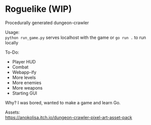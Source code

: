 # Roguelike (WIP)

Procedurally generated dungeon-crawler

Usage:  
`python run_game.py` serves localhost with the game
or 
`go run .` to run locally

To-Do:
- Player HUD
- Combat
- Webapp-ify 
- More levels 
- More enemies 
- More weapons 
- Starting GUI

Why? 
I was bored, wanted to make a game and learn Go.

Assets:   
https://anokolisa.itch.io/dungeon-crawler-pixel-art-asset-pack